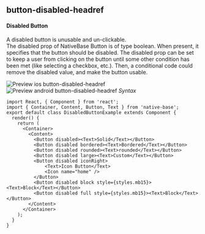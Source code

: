 ## button-disabled-headref
#### Disabled Button

A disabled button is unusable and un-clickable.<br />
The disabled prop of NativeBase Button is of type boolean. When present, it specifies that the button should be disabled. The disabled prop can be set to keep a user from clicking on the button until some other condition has been met (like selecting a checkbox, etc.). Then, a conditional code could remove the disabled value, and make the button usable.<br />

![Preview ios button-disabled-headref](https://github.com/GeekyAnts/NativeBase-KitchenSink/raw/master/screenshots/ios/disabledButtons.png)
![Preview android button-disabled-headref](https://github.com/GeekyAnts/NativeBase-KitchenSink/raw/master/screenshots/android/disabledButtons.png)
*Syntax*

<pre class="line-numbers"><code class="language-jsx">import React, { Component } from 'react';
import { Container, Content, Button, Text } from 'native-base';
export default class DisabledButtonExample extends Component {
  render() {
    return (
      &lt;Container>
        &lt;Content>
          &lt;Button disabled>&lt;Text>Solid&lt;/Text>&lt;/Button>
          &lt;Button disabled bordered>&lt;Text>Bordered&lt;/Text>&lt;/Button>
          &lt;Button disabled rounded>&lt;Text>rounded&lt;/Text>&lt;/Button>
          &lt;Button disabled large>&lt;Text>Custom&lt;/Text>&lt;/Button>
          &lt;Button disabled iconRight>
              &lt;Text>Icon Button&lt;/Text>
              &lt;Icon name="home" />
          &lt;/Button>
          &lt;Button disabled block style={styles.mb15}>&lt;Text>Block&lt;/Text>&lt;/Button>
          &lt;Button disabled full style={styles.mb15}>&lt;Text>Block&lt;/Text>&lt;/Button>
        &lt;/Content>
      &lt;/Container>
    );
  }
}</code></pre><br />
